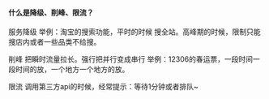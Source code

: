 #### 什么是降级、削峰、限流？
服务降级
举例：淘宝的搜索功能，平时的时候 搜全站。高峰期的时候，限制只能搜店内或者一些品类不给搜。

削峰
把瞬时流量拉长。强行把并行变成串行
举例：12306的春运票，一段时间一段时间的放，一个地方一个地方的放。

限流
调用第三方api的时候，经常提示：等待1分钟或者排队~
